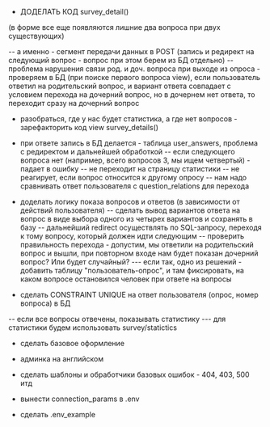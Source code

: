 - ДОДЕЛАТЬ КОД survey_detail()

(в форме все еще появляются лишние два вопроса при двух существующих)

-- а именно - сегмент передачи данных в POST (запись и редирект на следующий вопрос - вопрос при этом берем из БД отдельно)
-- проблема нарушения связи род. и доч. вопроса при выходе из опроса - проверяем в БД (при поиске первого вопроса view), если пользователь ответил на родительский вопрос, и вариант ответа совпадает с условием перехода на дочерний вопрос, но в дочернем нет ответа, то переходит сразу на дочерний вопрос


- разобраться, где у нас будет статистика, а где нет вопросов - зарефакторить код view survey_details()

- при ответе запись в БД делается - таблица user_answers, проблема с редиректом и дальнейшей обработкой
-- если следующего вопроса нет (например, всего вопросов 3, мы ищем четвертый) - падает в ошибку
-- не переходит на страницу статистики
-- не реагирует, если вопрос относится к другому опросу
-- нам надо сравнивать ответ пользователя с question_relations для перехода

- доделать логику показа вопросов и ответов (в зависимости от действий пользователя)
-- сделать вывод вариантов ответа на вопрос в виде выбора одного из четырех вариантов и сохранять в базу
-- дальнейший redirect осуществлять по SQL-запросу, переходя к тому вопросу, который должен идти следующим
-- проверить правильность перехода - допустим, мы ответили на родительский вопрос и вышли, при повторном входе нам будет показан дочерний вопрос? Или будет случайный?
--- если так, одно из решений - добавить таблицу "пользователь-опрос", и там фиксировать, на каком вопросе остановился человек при ответе на вопросы


- сделать CONSTRAINT UNIQUE на ответ пользователя (опрос, номер вопроса) в БД

-- если все вопросы отвечены, показывать статистику
--- для статистики будем использовать survey<int>/statictics



- сделать базовое оформление

- админка на английском

- сделать шаблоны и обработчики базовых ошибок - 404, 403, 500 итд

- вынести connection_params в .env
- сделать .env_example
